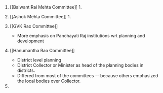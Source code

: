 1. [[Balwant Rai Mehta Committee]]
	1. 
2. [[Ashok Mehta Committee]]
	1. 
3. [[GVK Rao Committee]]
	-  More emphasis on Panchayati Raj institutions wrt planning and development
4.  [[Hanumantha Rao Committee]]
	-  District level planning
	-  District Collector or Minister as head of the planning bodies in districts.
	-  Differed from most of the committees -- because others emphasized the local bodies over Collector.
		
1. 
